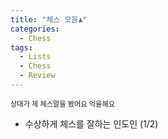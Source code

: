 ```yaml
---
title: "체스 모음♟️"
categories:
  - Chess
tags:
  - Lists
  - Chess
  - Review
---
```


<span style="font-size:80%"> 상대가 제 체스말을 봤어요 억울해요 </span> 

* 수상하게 체스를 잘하는 인도인 (1/2)

